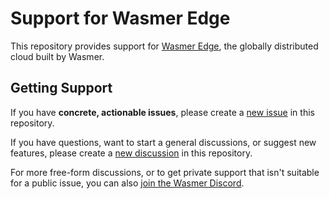 # Support for Wasmer Edge

This repository provides support for [Wasmer Edge](https://wasmerio/products/edge), the globally distributed cloud built by Wasmer.

## Getting Support

If you have **concrete, actionable issues**, please create a [new issue](https://github.com/wasmerio/wasmer-edge-support/issues/new) in this repository.

If you have questions, want to start a general discussions, or suggest new features, please create a [new discussion](https://github.com/wasmerio/wasmer-edge-support/discussions/new?category=q-a) in this repository.

For more free-form discussions, or to get private support that isn't suitable for a public issue, you can also [join the Wasmer Discord](https://discord.gg/qBTfsNP7N8).
